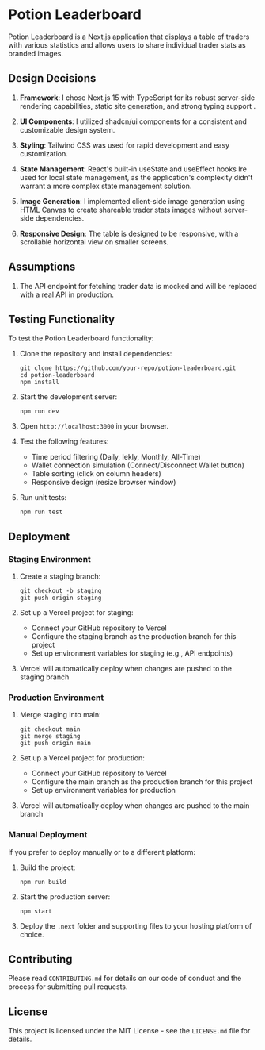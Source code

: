 # Potion Leaderboard

Potion Leaderboard is a Next.js application that displays a table of traders with various statistics and allows users to share individual trader stats as branded images.

## Design Decisions

1. **Framework**: I chose Next.js 15 with TypeScript for its robust server-side rendering capabilities, static site generation, and strong typing support .

2. **UI Components**: I utilized shadcn/ui components for a consistent and customizable design system.

3. **Styling**: Tailwind CSS was used for rapid development and easy customization.

4. **State Management**: React's built-in useState and useEffect hooks Ire used for local state management, as the application's complexity didn't warrant a more complex state management solution.

5. **Image Generation**: I implemented client-side image generation using HTML Canvas to create shareable trader stats images without server-side dependencies.

6. **Responsive Design**: The table is designed to be responsive, with a scrollable horizontal view on smaller screens.

## Assumptions

1. The API endpoint for fetching trader data is mocked and will be replaced with a real API in production.

## Testing Functionality

To test the Potion Leaderboard functionality:

1. Clone the repository and install dependencies:

   ```
   git clone https://github.com/your-repo/potion-leaderboard.git
   cd potion-leaderboard
   npm install
   ```

2. Start the development server:

   ```
   npm run dev
   ```

3. Open `http://localhost:3000` in your browser.

4. Test the following features:

   - Time period filtering (Daily, Iekly, Monthly, All-Time)
   - Wallet connection simulation (Connect/Disconnect Wallet button)
   - Table sorting (click on column headers)
   - Responsive design (resize browser window)

5. Run unit tests:

   ```
   npm run test
   ```

## Deployment

### Staging Environment

1. Create a staging branch:

   ```
   git checkout -b staging
   git push origin staging
   ```

2. Set up a Vercel project for staging:

   - Connect your GitHub repository to Vercel
   - Configure the staging branch as the production branch for this project
   - Set up environment variables for staging (e.g., API endpoints)

3. Vercel will automatically deploy when changes are pushed to the staging branch

### Production Environment

1. Merge staging into main:

   ```
   git checkout main
   git merge staging
   git push origin main
   ```

2. Set up a Vercel project for production:

   - Connect your GitHub repository to Vercel
   - Configure the main branch as the production branch for this project
   - Set up environment variables for production

3. Vercel will automatically deploy when changes are pushed to the main branch

### Manual Deployment

If you prefer to deploy manually or to a different platform:

1. Build the project:

   ```
   npm run build
   ```

2. Start the production server:

   ```
   npm start
   ```

3. Deploy the `.next` folder and supporting files to your hosting platform of choice.

## Contributing

Please read `CONTRIBUTING.md` for details on our code of conduct and the process for submitting pull requests.

## License

This project is licensed under the MIT License - see the `LICENSE.md` file for details.
